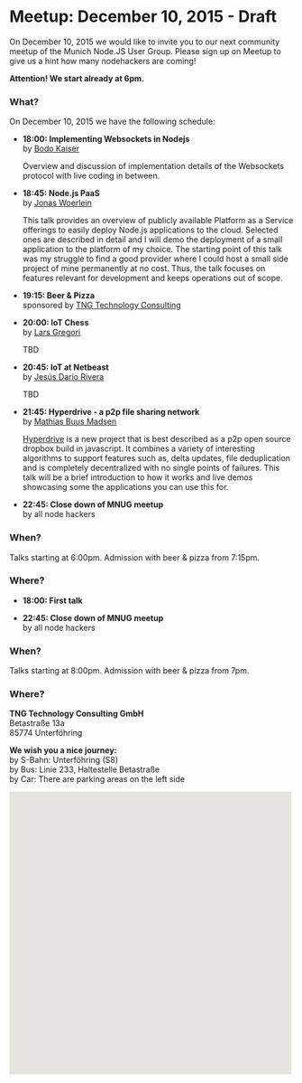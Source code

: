# Meetup: December 10, 2015 - **Draft**

On December 10, 2015 we would like to invite you to our next community meetup of the Munich Node.JS User Group. 
Please sign up on Meetup to give us a hint how many nodehackers are coming!

**Attention! We start already at 6pm.**

### What?

On December 10, 2015 we have the following schedule:


*   **18:00: Implementing Websockets in Nodejs**  
    by [Bodo Kaiser](/speakers.html#bodok)
  
    Overview and discussion of implementation details of the Websockets protocol with live coding in between.
  
*   **18:45: Node.js PaaS**  
    by [Jonas Woerlein]()
  
    This talk provides an overview of publicly available Platform as a Service
    offerings to easily deploy Node.js applications to the cloud. Selected ones are
    described in detail and I will demo the deployment of a small application to
    the platform of my choice.  The starting point of this talk was my struggle to
    find a good provider where I could host a small side project of mine
    permanently at no cost. Thus, the talk focuses on features relevant for
    development and keeps operations out of scope.

*   **19:15: Beer & Pizza**  
    sponsored by [TNG Technology Consulting](http://www.tngtech.com)
  
*   **20:00: IoT Chess**  
    by [Lars Gregori](/speakers.html#larsg)
  
    TBD
  
*   **20:45: IoT at Netbeast**  
    by [Jesús Darío Rivera](/speakers.html#jesusr)
  
    TBD
  
*   **21:45: Hyperdrive - a p2p file sharing network**  
    by [Mathias Buus Madsen](/speakers.html#mathiasb)
  
    [Hyperdrive](https://www.npmjs.com/package/hyperdrive) is a new project
    that is best described as a p2p open source dropbox build in javascript.
    It combines a variety of interesting algorithms to support features such
    as, delta updates, file deduplication and is completely decentralized with
    no single points of failures. This talk will be a brief introduction to how
    it works and live demos showcasing some the applications you can use this for.
  
*   **22:45: Close down of MNUG meetup**  
    by all node hackers
  
### When?
 
Talks starting at 6:00pm. Admission with beer & pizza from 7:15pm.
 
### Where?
*   **18:00: First talk**  

*   **22:45: Close down of MNUG meetup**  
    by all node hackers
  
### When?
 
Talks starting at 8:00pm. Admission with beer & pizza from 7pm.
 
### Where?

**TNG Technology Consulting GmbH**   
Betastraße 13a  
85774 Unterföhring  

**We wish you a nice journey:**  
by S-Bahn: Unterföhring (S8)  
by Bus: Linie 233, Haltestelle Betastraße  
by Car: There are parking areas on the left side

<div id="map" class="map" data-locationtext="TNG<br/>Betastraße 13a<br/>85774 Unterföhring" data-locationlatlng="48.1861991,11.6547822" style="width: 500px; height:500px; position: relative; background-color: rgb(229, 227, 223);">
</div>
